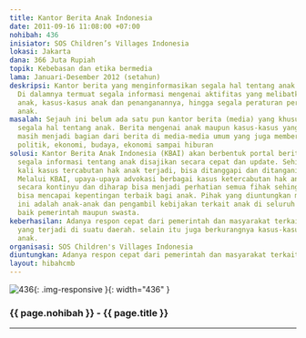 ```yaml
---
title: Kantor Berita Anak Indonesia
date: 2011-09-16 11:08:00 +07:00
nohibah: 436
inisiator: SOS Children’s Villages Indonesia
lokasi: Jakarta
dana: 366 Juta Rupiah
topik: Kebebasan dan etika bermedia
lama: Januari-Desember 2012 (setahun)
deskripsi: Kantor berita yang menginformasikan segala hal tentang anak Indonesia.
  Di dalamnya termuat segala informasi mengenai aktifitas yang melibatkan atau terkait
  anak, kasus-kasus anak dan penanganannya, hingga segala peraturan perundangan tentang
  anak.
masalah: Sejauh ini belum ada satu pun kantor berita (media) yang khusus memberitakan
  segala hal tentang anak. Berita mengenai anak maupun kasus-kasus yang menimpa anak
  masih menjadi bagian dari berita di media-media umum yang juga memberitakan soal
  politik, ekonomi, budaya, ekonomi sampai hiburan
solusi: Kantor Berita Anak Indonesia (KBAI) akan berbentuk portal berita, di mana
  segala informasi tentang anak disajikan secara cepat dan update. Sehingga setiap
  kali kasus tercabutan hak anak terjadi, bisa ditanggapi dan ditangani dengan cepat.
  Melalui KBAI, upaya-upaya advokasi berbagai kasus ketercabutan hak anak bisa dilakukan
  secara kontinyu dan diharap bisa menjadi perhatian semua fihak sehingga penanganannya
  bisa mencapai kepentingan terbaik bagi anak. Pihak yang diuntungkan melalui proyek
  ini adalah anak-anak dan pengambil kebijakan terkait anak di seluruh Indonesia,
  baik pemerintah maupun swasta.
keberhasilan: Adanya respon cepat dari pemerintah dan masyarakat terkait kasus anak
  yang terjadi di suatu daerah. selain itu juga berkurangnya kasus-kasus kekerasan
  anak.
organisasi: SOS Children's Villages Indonesia
diuntungkan: Adanya respon cepat dari pemerintah dan masyarakat terkait kasus anak yang terjadi di suatu daerah. selain itu juga berkurangnya kasus-kasus kekerasan anak.
layout: hibahcmb
---
```


![436](/static/img/hibahcmb/436.png){: .img-responsive }{: width="436" }

### {{ page.nohibah }} - {{ page.title }}

---
